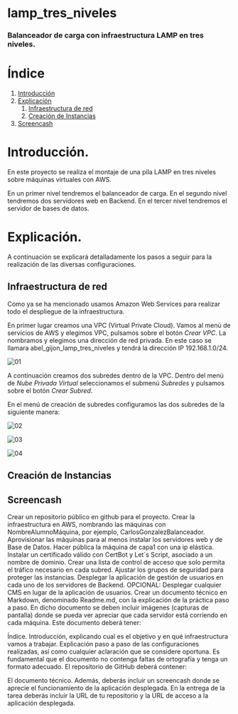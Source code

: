 # lamp_tres_niveles
### Balanceador de carga con infraestructura LAMP en tres niveles.

# Índice
1. [Introducción](#introducción)
2. [Explicación](#explicación)
   1. [Infraestructura de red](#infraestructura-de-red)
   2. [Creación de Instancias](#creación-de-instancias)
4. [Screencash](#screencash)

# Introducción.

En este proyecto se realiza el montaje de una pila LAMP en tres niveles sobre máquinas virtuales con AWS.

En un primer nivel tendremos el balanceador de carga.
En el segundo nivel tendremos dos servidores web en Backend.
En el tercer nivel tendremos el servidor de bases de datos.

# Explicación.

A continuación se explicará detalladamente los pasos a seguir para la realización de las diversas configuraciones.

## Infraestructura de red

Como ya se ha mencionado usamos Amazon Web Services para realizar todo el despliegue de la infraestructura.

En primer lugar creamos una VPC (Virtual Private Cloud). Vamos al menú de servicios de AWS y elegimos VPC, pulsamos sobre el botón *Crear VPC*.
La nombramos y elegimos una dirección de red privada. En este caso se llamara abel_gijon_lamp_tres_niveles y tendrá la dirección IP 192.168.1.0/24.


![01](https://github.com/abelgc84/lamp_tres_niveles/assets/146434908/cd39fbf6-cd23-434e-9a18-2bbd708ae3e5)

A continuación creamos dos subredes dentro de la VPC. Dentro del menú de *Nube Privada Virtual* seleccionamos el submenú *Subredes* y pulsamos sobre el botón *Crear Subred*.

En el menú de creación de subredes configuramos las dos subredes de la siguiente manera:

![02](https://github.com/abelgc84/lamp_tres_niveles/assets/146434908/ebd177b2-6ccf-498e-906b-d7485d46b4e3)

![03](https://github.com/abelgc84/lamp_tres_niveles/assets/146434908/27418050-5463-472f-ad13-a8ab958c73da)

![04](https://github.com/abelgc84/lamp_tres_niveles/assets/146434908/8573bfed-56c2-4522-b789-10970624dd4a)


## Creación de Instancias

## Screencash



Crear un repositorio público en github para el proyecto.
Crear la infraestructura en AWS, nombrando las máquinas con NombreAlumnoMáquina, por ejemplo, CarlosGonzalezBalanceador. Aprovisionar las máquinas para al menos instalar los servidores web y de Base de Datos.
Hacer pública la máquina de capa1 con una ip elástica.
Instalar un certificado válido con CertBot y Let´s Script, asociado a un nombre de dominio.
Crear una lista de control de acceso que solo permita el tráfico necesario en cada subred.
Ajustar los grupos de seguridad para proteger las instancias.
Desplegar la aplicación de gestión de usuarios en cada uno de los servidores de Backend.
OPCIONAL: Desplegar cualquier CMS en lugar de la aplicación de usuarios.
Crear un documento técnico en Markdown, denominado Readme.md, con la explicación de la práctica paso a paso. En dicho documento se deben incluir imágenes (capturas de pantalla) donde se pueda ver apreciar que cada servidor está corriendo en cada máquina. Este documento deberá tener:

Índice.
Introducción, explicando cual es el objetivo y en qué infraestructura vamos a trabajar.
Explicación paso a paso de las configuraciones realizadas, así como cualquier aclaración que se considere oportuna.
Es fundamental que el documento no contenga faltas de ortografía y tenga un formato adecuado.
El repositorio de GitHub deberá contener:

El documento técnico.
Además, deberás incluir un screencash donde se aprecie el funcionamiento de la aplicación desplegada.
En la entrega de la tarea deberás incluir la URL de tu repositorio y la URL de acceso a la aplicación desplegada.
